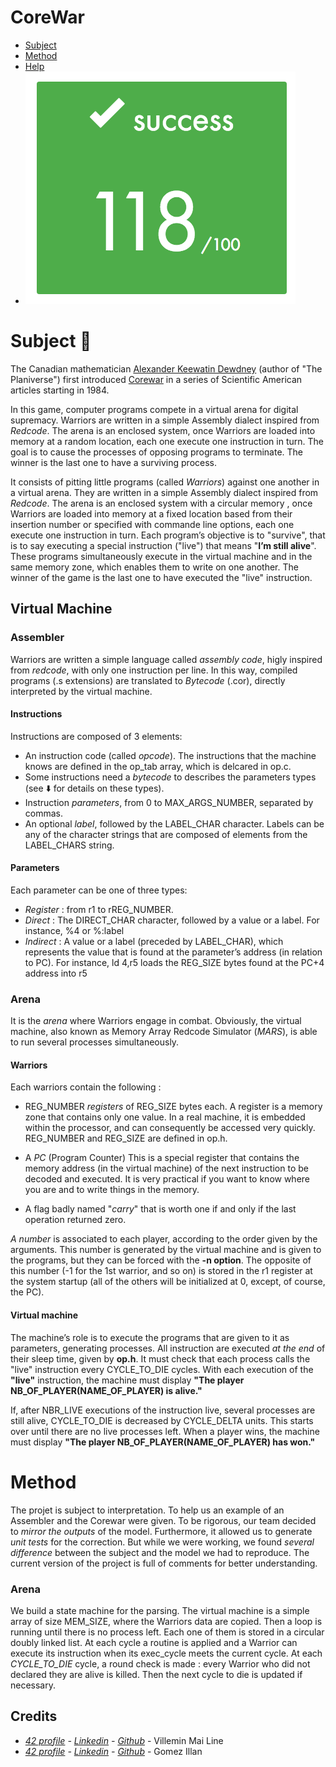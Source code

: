 # CoreWar
* [Subject](#subject)
* [Method](#method)
* [Help](#help)
* ![Final Grade](img/grade.png)

# Subject   :pushpin:

The Canadian mathematician [Alexander Keewatin Dewdney](https://en.wikipedia.org/wiki/Alexander_Dewdney) (author of "The Planiverse") first
introduced [Corewar](http://en.wikipedia.org/wiki/Core_War) in a series of Scientific American articles
starting in 1984.

In this game, computer programs  compete in a virtual arena
for digital supremacy. Warriors are written in a simple Assembly dialect inspired
from *Redcode*.
The arena is an enclosed system, once Warriors are loaded into memory at a random location, each one execute one instruction in turn. The goal is to cause the processes of opposing programs to terminate. The winner is the last one to have a surviving process.

It consists of pitting little programs (called *Warriors*) against one another in a virtual arena.
They are written in a simple Assembly dialect inspired from *Redcode*.
The arena is an enclosed system with a circular memory , once Warriors are loaded into memory at a fixed location based from their insertion number or specified with commande line options, each one execute one instruction in turn.
Each program’s objective is to "survive", that is to say executing a special instruction ("live") that means "**I’m still alive**".
These programs simultaneously execute in the virtual machine and in the same memory zone, which enables them to write on one another.
The winner of the game is the last one to have executed the "live" instruction.

## Virtual Machine

### Assembler

Warriors are written a simple language called *assembly code*, higly inspired from *redcode*, with only one instruction per line. In this way, compiled programs (.s extensions) are translated to *Bytecode* (.cor), directly interpreted by the virtual machine. 


#### Instructions

Instructions are composed of 3 elements:
- An instruction code (called *opcode*). The instructions that the machine knows are defined in the op_tab array, which is delcared in op.c.
- Some instructions need a *bytecode* to describes the parameters types (see :arrow_down: for details on these types).
- Instruction *parameters*, from 0 to MAX_ARGS_NUMBER, separated by commas.
- An optional *label*, followed by the LABEL_CHAR character. Labels can be any of the
character strings that are composed of elements from the LABEL_CHARS string.

#### Parameters

Each parameter can be one of three types:
- *Register* : from r1 to rREG_NUMBER.
- *Direct* : The DIRECT_CHAR character, followed by a value or a label. For instance, %4 or %:label
- *Indirect* : A value or a label (preceded by LABEL_CHAR), which represents the value that is found at the parameter’s
address (in relation to PC).
For instance, ld 4,r5 loads the REG_SIZE bytes found at the PC+4 address into r5

### Arena

It is the *arena* where Warriors engage in combat. Obviously, the virtual machine, also known as Memory Array Redcode Simulator (*MARS*), is able to run several processes simultaneously.

#### Warriors
Each warriors contain the following :

- REG_NUMBER *registers* of REG_SIZE bytes each.
A register is a memory zone that contains only one value. In a real machine, it is embedded within the processor,
and can consequently be accessed very quickly. REG_NUMBER and REG_SIZE are defined in op.h.
- A *PC* (Program Counter)
This is a special register that contains the memory address (in the virtual machine) of the next instruction to be
decoded and executed. It is very practical if you want to know where you are and to write things in the memory.

- A flag badly named "*carry*" that is worth one if and only if the last operation returned zero.

*A number* is associated to each player, according to the order given by the arguments.
This number is generated by the virtual machine and is given to the programs, but they can be forced with the **-n option**.
The opposite of this number (-1 for the 1st warrior, and so on) is stored in the r1 register at the system startup (all of the others will be initialized at 0, except, of course, the PC).

#### Virtual machine
The machine’s role is to execute the programs that are given to it as parameters, generating processes. All instruction are executed *at the end* of their sleep time, given by **op.h**.
It must check that each process calls the "live" instruction every CYCLE_TO_DIE cycles. With each execution of the **"live"** instruction, the machine must display **"The player NB_OF_PLAYER(NAME_OF_PLAYER) is alive."**

If, after NBR_LIVE executions of the instruction live, several processes are still alive, CYCLE_TO_DIE is decreased by
CYCLE_DELTA units. This starts over until there are no live processes left.
When a player wins, the machine must display **"The player NB_OF_PLAYER(NAME_OF_PLAYER) has won."**

# Method

The projet is subject to interpretation. To help us an example of an Assembler and the Corewar were given. To be rigorous, our team decided to *mirror the outputs* of the model. Furthermore, it allowed us to generate *unit tests* for the correction. But while we were working, we found *several difference* between the subject and the model we had to reproduce.
The current version of the project is full of comments for better understanding.

### Arena

We build a state machine for the parsing. The virtual machine is a simple array of size MEM_SIZE, where the Warriors data are copied.
Then a loop is running until there is no process left. Each one of them is stored in a circular doubly linked list. At each cycle a routine is applied and a Warrior can execute its instruction when its exec_cycle meets the current cycle. At each *CYCLE_TO_DIE* cycle, a round check is made : every Warrior who did not declared they are alive is killed. Then the next cycle to die is updated if necessary.

## Credits

- *[42 profile](https://profile.intra.42.fr/users/mvillemi) - [Linkedin](https://www.linkedin.com/in/mai-line-villemin-549773a5/) - [Github](https://github.com/LineChan)* - Villemin Mai Line
- *[42 profile](https://profile.intra.42.fr/users/igomez) - [Linkedin](https://www.linkedin.com/in/illan-gomez-821a85b0/) - [Github](https://github.com/Zoellingam)* - Gomez Illan
